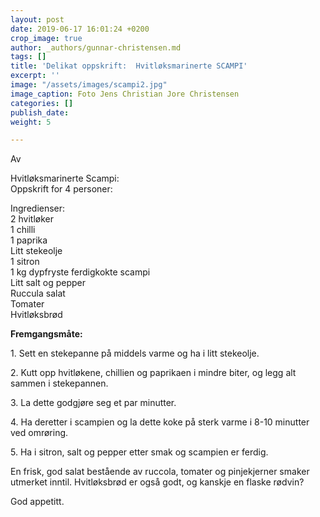 ```yaml
---
layout: post
date: 2019-06-17 16:01:24 +0200
crop_image: true
author: _authors/gunnar-christensen.md
tags: []
title: 'Delikat oppskrift:  Hvitløksmarinerte SCAMPI'
excerpt: ''
image: "/assets/images/scampi2.jpg"
image_caption: Foto Jens Christian Jore Christensen
categories: []
publish_date: 
weight: 5

---
```

Av 

Hvitløksmarinerte Scampi:  
Oppskrift for 4 personer:

Ingredienser:  
2 hvitløker  
1 chilli  
1 paprika  
Litt stekeolje  
1 sitron  
1 kg dypfryste ferdigkokte scampi  
Litt salt og pepper  
Ruccula salat  
Tomater  
Hvitløksbrød

**Fremgangsmåte:**

1\. Sett en stekepanne på middels varme og ha i litt stekeolje.

2\. Kutt opp hvitløkene, chillien og paprikaen i mindre biter, og legg alt sammen i stekepannen.

3\. La dette godgjøre seg et par minutter.

4\. Ha deretter i scampien og la dette koke på sterk varme i 8-10 minutter ved omrøring.

5\. Ha i sitron, salt og pepper etter smak og scampien er ferdig.

En frisk, god salat bestående av ruccola, tomater og pinjekjerner smaker utmerket inntil. Hvitløksbrød er også godt, og kanskje en flaske rødvin?

God appetitt.